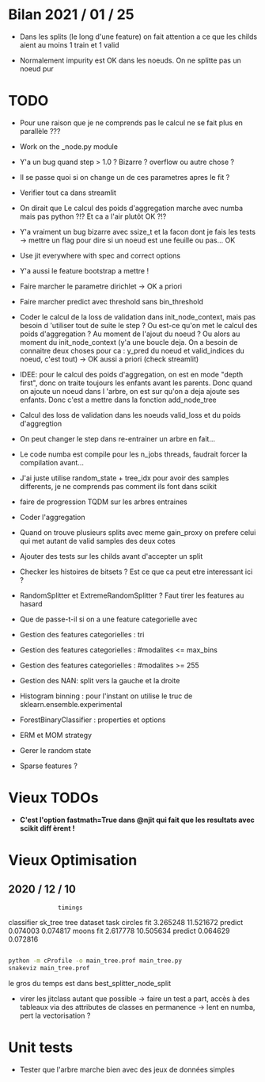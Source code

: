 
# Bilan 2021 / 01 / 25

- Dans les splits (le long d'une feature) on fait attention a ce que les childs aient au
 moins 1 train et 1 valid
 
- Normalement impurity est OK dans les noeuds. On ne splitte pas un noeud pur


# TODO

- Pour une raison que je ne comprends pas le calcul ne se fait plus en parallèle ???

- Work on the _node.py module

- Y'a un bug quand step > 1.0 ? Bizarre ? overflow ou autre chose ?

- Il se passe quoi si on change un de ces parametres apres le fit ?

- Verifier tout ca dans streamlit

- On dirait que Le calcul des poids d'aggregation marche avec numba mais pas python
 ?!? Et ca a l'air plutôt OK ?!?

- Y'a vraiment un bug bizarre avec ssize_t et la facon dont je fais les tests
 -> mettre un flag pour dire si un noeud est une feuille ou pas... OK

- Use jit everywhere with spec and correct options

- Y'a aussi le feature bootstrap a mettre !

- Faire marcher le parametre dirichlet -> OK a priori

- Faire marcher predict avec threshold sans bin_threshold

- Coder le calcul de la loss de validation dans init_node_context, mais pas besoin d
'utiliser tout de suite le step ? Ou est-ce qu'on met le calcul des poids d'aggregation ? Au moment de l'ajout du
 noeud ? Ou alors au moment du init_node_context (y'a une boucle deja. On a besoin de
  connaitre deux choses pour ca : y_pred du noeud et valid_indices du noeud, c'est
   tout) -> OK aussi a priori (check streamlit)

- IDEE: pour le calcul des poids d'aggregation, on est en mode "depth first", donc on
 traite toujours les enfants avant les parents. Donc quand on ajoute un noeud dans l
 'arbre, on est sur qu'on a deja ajoute ses enfants. Donc c'est a mettre dans la
  fonction add_node_tree

- Calcul des loss de validation dans les noeuds valid_loss et du poids d'aggregtion

- On peut changer le step dans re-entrainer un arbre en fait...

- Le code numba est compile pour les n_jobs threads, faudrait forcer la compilation
 avant... 

- J'ai juste utilise random_state + tree_idx pour
   avoir des samples differents, je ne comprends pas comment ils font dans scikit

- faire de progression TQDM sur les arbres entraines

- Coder l'aggregation

- Quand on trouve plusieurs splits avec meme gain_proxy on prefere celui qui met
 autant de valid samples des deux cotes 
 
- Ajouter des tests sur les childs avant d'accepter un split

- Checker les histoires de bitsets ? Est ce que ca peut etre interessant ici ?

- RandomSplitter et ExtremeRandomSplitter ? Faut tirer les features au hasard 

- Que de passe-t-il si on a une feature categorielle avec 

- Gestion des features categorielles : tri 

- Gestion des features categorielles : #modalites <= max_bins

- Gestion des features categorielles : #modalites >= 255

- Gestion des NAN: split vers la gauche et la droite

- Histogram binning : pour l'instant on utilise le truc de sklearn.ensemble.experimental

- ForestBinaryClassifier : properties et options 

- ERM et MOM strategy

- Gerer le random state

- Sparse features ?

# Vieux TODOs

- **C'est l'option fastmath=True dans @njit qui fait que les resultats avec scikit diff
èrent !**


# Vieux Optimisation


## 2020 / 12 / 10

                  timings
classifier        sk_tree       tree
dataset task
circles fit      3.265248  11.521672
        predict  0.074003   0.074817
moons   fit      2.617778  10.505634
        predict  0.064629   0.072816

```bash

python -m cProfile -o main_tree.prof main_tree.py
snakeviz main_tree.prof
```
le gros du temps est dans best_splitter_node_split

- virer les jitclass autant que possible -> faire un test a part, accès à des
 tableaux via des attributes de classes en permanence -> lent en numba, pert la
  vectorisation ?

# Unit tests

- Tester que l'arbre marche bien avec des jeux de données simples

